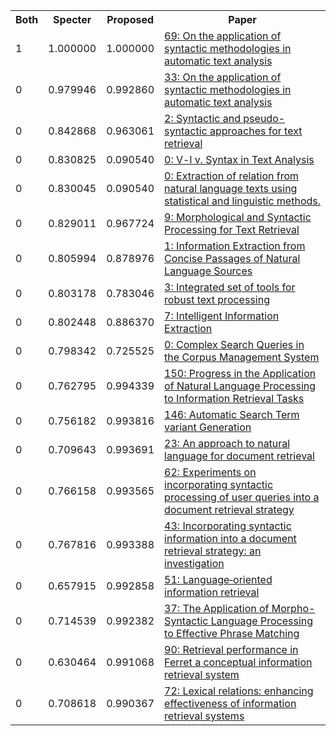 <html><table><tr>
<th>Both</th>
<th>Specter</th>
<th>Proposed</th>
<th>Paper</th>
</tr>
<tr>
<td>1</td>
<td>1.000000</td>
<td>1.000000</td>
<td><a href="https://www.semanticscholar.org/paper/5d6007d33d1044983faa6e6f21e77f0d1ada04b8">69: On the application of syntactic methodologies in automatic text analysis</a></td>
</tr>
<tr>
<td>0</td>
<td>0.979946</td>
<td>0.992860</td>
<td><a href="https://www.semanticscholar.org/paper/1db61af97f8de6b4be071b05a09759ce94442b81">33: On the application of syntactic methodologies in automatic text analysis</a></td>
</tr>
<tr>
<td>0</td>
<td>0.842868</td>
<td>0.963061</td>
<td><a href="https://www.semanticscholar.org/paper/31ded85352af33b5e81d7e0fdc22e1355af78971">2: Syntactic and pseudo-syntactic approaches for text retrieval</a></td>
</tr>
<tr>
<td>0</td>
<td>0.830825</td>
<td>0.090540</td>
<td><a href="https://www.semanticscholar.org/paper/1e2d66aa9d342869e797671702c3cbd6c25cc4cb">0: V-l v. Syntax in Text Analysis</a></td>
</tr>
<tr>
<td>0</td>
<td>0.830045</td>
<td>0.090540</td>
<td><a href="https://www.semanticscholar.org/paper/1043b2f36091e2519b13965d0e9143d38d9c6e32">0: Extraction of relation from natural language texts using statistical and linguistic methods.</a></td>
</tr>
<tr>
<td>0</td>
<td>0.829011</td>
<td>0.967724</td>
<td><a href="https://www.semanticscholar.org/paper/0d42d86a53c5969e33743723e39ca3b62254c29d">9: Morphological and Syntactic Processing for Text Retrieval</a></td>
</tr>
<tr>
<td>0</td>
<td>0.805994</td>
<td>0.878976</td>
<td><a href="https://www.semanticscholar.org/paper/5108c02c950195546ea75983848cb9b0dc98411c">1: Information Extraction from Concise Passages of Natural Language Sources</a></td>
</tr>
<tr>
<td>0</td>
<td>0.803178</td>
<td>0.783046</td>
<td><a href="https://www.semanticscholar.org/paper/0cc7fb4fc9264fecfa639d8c88a13c84ed0c974f">3: Integrated set of tools for robust text processing</a></td>
</tr>
<tr>
<td>0</td>
<td>0.802448</td>
<td>0.886370</td>
<td><a href="https://www.semanticscholar.org/paper/c0c4e72b34567a02e3797e6b546a87513b4a37dc">7: Intelligent Information Extraction</a></td>
</tr>
<tr>
<td>0</td>
<td>0.798342</td>
<td>0.725525</td>
<td><a href="https://www.semanticscholar.org/paper/8759c83d1d44c0953b7b3ffa36b879bd91f78162">0: Complex Search Queries in the Corpus Management System</a></td>
</tr>
<tr>
<td>0</td>
<td>0.762795</td>
<td>0.994339</td>
<td><a href="https://www.semanticscholar.org/paper/3e706cc15637a01a622f6f0bbaf7d200f3bdba3e">150: Progress in the Application of Natural Language Processing to Information Retrieval Tasks</a></td>
</tr>
<tr>
<td>0</td>
<td>0.756182</td>
<td>0.993816</td>
<td><a href="https://www.semanticscholar.org/paper/af75c2df0281280792e1fd486d41ddf23dc8127e">146: Automatic Search Term variant Generation</a></td>
</tr>
<tr>
<td>0</td>
<td>0.709643</td>
<td>0.993691</td>
<td><a href="https://www.semanticscholar.org/paper/10bda963c698c949d66a787559f17a0ceeb6a5a2">23: An approach to natural language for document retrieval</a></td>
</tr>
<tr>
<td>0</td>
<td>0.766158</td>
<td>0.993565</td>
<td><a href="https://www.semanticscholar.org/paper/39b7e4a4b87a3ca972c2bf165dac9d0105d17103">62: Experiments on incorporating syntactic processing of user queries into a document retrieval strategy</a></td>
</tr>
<tr>
<td>0</td>
<td>0.767816</td>
<td>0.993388</td>
<td><a href="https://www.semanticscholar.org/paper/36bf3836719d28895a3cdd094025a71ddeafc440">43: Incorporating syntactic information into a document retrieval strategy: an investigation</a></td>
</tr>
<tr>
<td>0</td>
<td>0.657915</td>
<td>0.992858</td>
<td><a href="https://www.semanticscholar.org/paper/82347f5dd3d82089480d4b87fa2d18d368fc65ee">51: Language‐oriented information retrieval</a></td>
</tr>
<tr>
<td>0</td>
<td>0.714539</td>
<td>0.992382</td>
<td><a href="https://www.semanticscholar.org/paper/3baa3b5aa1c79a7cf90677321bb0234a7c54ff84">37: The Application of Morpho-Syntactic Language Processing to Effective Phrase Matching</a></td>
</tr>
<tr>
<td>0</td>
<td>0.630464</td>
<td>0.991068</td>
<td><a href="https://www.semanticscholar.org/paper/f8fdd02a1a7fe321ee6a7c640e89b9e71e68c347">90: Retrieval performance in Ferret a conceptual information retrieval system</a></td>
</tr>
<tr>
<td>0</td>
<td>0.708618</td>
<td>0.990367</td>
<td><a href="https://www.semanticscholar.org/paper/b71990b9a715121ba6c8bdc00d6ae08ce2173bbf">72: Lexical relations: enhancing effectiveness of information retrieval systems</a></td>
</tr>
</table></html>
